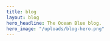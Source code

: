 ```yaml
---
title: blog
layout: blog
hero_headline: The Ocean Blue blog.
hero_image: "/uploads/blog-hero.png"
---
```


